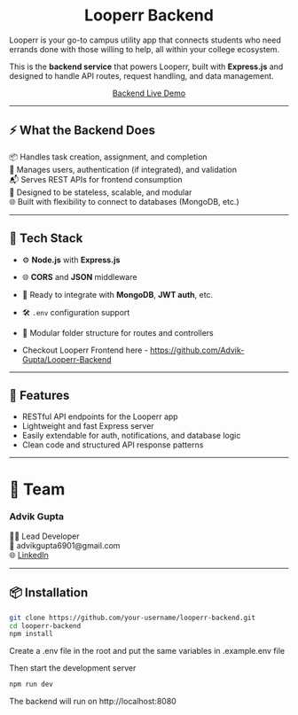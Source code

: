 <p align="center">
  <h1 align="center">Looperr Backend</h1>
</p>

Looperr is your go-to campus utility app that connects students who need errands done with those willing to help, all within your college ecosystem.

This is the **backend service** that powers Looperr, built with **Express.js** and designed to handle API routes, request handling, and data management.

<p align="center">
  <a href="https://looperr-backend.onrender.com">Backend Live Demo</a>
</p>

---

<h2>⚡️ What the Backend Does</h2>

📦 Handles task creation, assignment, and completion  
🔐 Manages users, authentication (if integrated), and validation  
📬 Serves REST APIs for frontend consumption  
🧠 Designed to be stateless, scalable, and modular  
🌐 Built with flexibility to connect to databases (MongoDB, etc.)

---

## 🧩 Tech Stack

- ⚙️ **Node.js** with **Express.js**
- 🌐 **CORS** and **JSON** middleware
- 🔑 Ready to integrate with **MongoDB**, **JWT auth**, etc.
- 🛠️ `.env` configuration support
- 📁 Modular folder structure for routes and controllers

- Checkout Looperr Frontend here - https://github.com/Advik-Gupta/Looperr-Backend

---

## 🚀 Features

- RESTful API endpoints for the Looperr app
- Lightweight and fast Express server
- Easily extendable for auth, notifications, and database logic
- Clean code and structured API response patterns

---

<h1>👥 Team</h1>

<h3>Advik Gupta</h3> 
👨‍💻 Lead Developer <br>
📧 advikgupta6901@gmail.com <br>
🌐 <a href="https://www.linkedin.com/in/advik-guptaa/">LinkedIn</a>

---
<!---
<h1>📚 Resources</h1>

This project is based on the excellent <a href="https://looperr-frontend.vercel.app/">next-pwa-template</a> by mvllow.

Feel free to explore the original repo for additional customisations and advanced features.

---
--->

## 📦 Installation

```bash
git clone https://github.com/your-username/looperr-backend.git
cd looperr-backend
npm install
```

Create a .env file in the root and put the same variables in .example.env file

Then start the development server

```bash
npm run dev
```

The backend will run on http://localhost:8080
